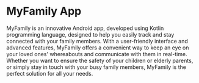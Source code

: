 
# MyFamily App 

MyFamily is an innovative Android app, developed using Kotlin programming language, designed to help you easily track and stay connected with your family members. With a user-friendly interface and advanced features, MyFamily offers a convenient way to keep an eye on your loved ones' whereabouts and communicate with them in real-time. Whether you want to ensure the safety of your children or elderly parents, or simply stay in touch with your busy family members, MyFamily is the perfect solution for all your needs.
